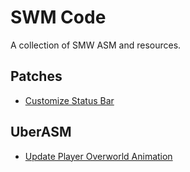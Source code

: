 # SWM Code

A collection of SMW ASM and resources.

## Patches

- [Customize Status Bar](./patches/customize-status-bar)

## UberASM

- [Update Player Overworld Animation](./uber-asm/update-player-overworld-animation)
